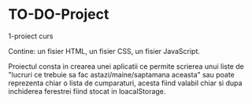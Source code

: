 # TO-DO-Project
1-proiect curs

Contine: un fisier HTML, un fisier CSS, un fisier JavaScript.

Proiectul consta in crearea unei aplicatii ce permite scrierea unui liste de "lucruri ce trebuie sa fac astazi/maine/saptamana aceasta" sau poate reprezenta chiar o lista de cumparaturi, acesta fiind valabil chiar si dupa inchiderea ferestrei fiind stocat in loacalStorage. 
